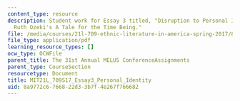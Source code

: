 ```yaml
---
content_type: resource
description: Student work for Essay 3 titled, "Disruption to Personal Identity in
  Ruth Ozeki's A Tale for the Time Being."
file: /media/courses/21l-709-ethnic-literature-in-america-spring-2017/8a9772c6766822d33b7f4e267f766682_MIT21L_709S17_Essay3_Personal_Identity.pdf
file_type: application/pdf
learning_resource_types: []
ocw_type: OCWFile
parent_title: The 31st Annual MELUS ConferenceAssignments
parent_type: CourseSection
resourcetype: Document
title: MIT21L_709S17_Essay3_Personal_Identity
uid: 8a9772c6-7668-22d3-3b7f-4e267f766682
---
```

